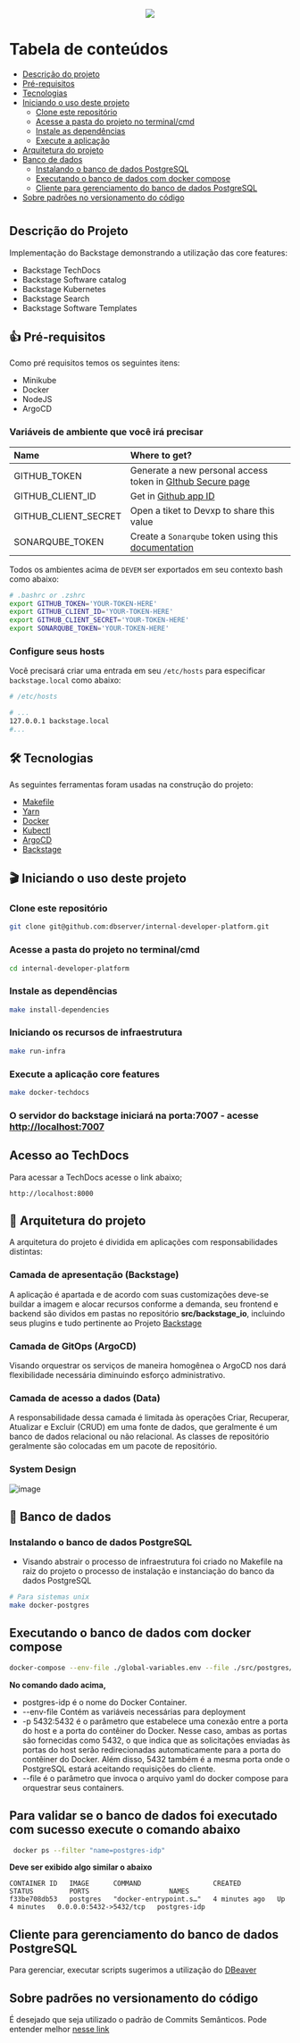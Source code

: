 <p align="center">
    <img src="https://github.com/dbserver/internal-developer-platform/assets/7014252/8a3cba58-56e4-4d0f-aba2-bb023ab1650d)">
</p>

Tabela de conteúdos
=================
<!--ts-->
* [Descrição do projeto](#descrição-do-projeto)
* [Pré-requisitos](#-pré-requisitos)
* [Tecnologias](#-tecnologias)
* [Iniciando o uso deste projeto](#-iniciando-o-uso-deste-projeto)
  * [Clone este repositório](#clone-este-repositório)
  * [Acesse a pasta do projeto no terminal/cmd](#acesse-a-pasta-do-projeto-no-terminalcmd)
  * [Instale as dependências](#instale-as-dependências)
  * [Execute a aplicação](#execute-a-aplicação)
* [Arquitetura do projeto](#-arquitetura-do-projeto)
* [Banco de dados](#-banco-de-dados)
  * [Instalando o banco de dados PostgreSQL](#instalando-o-banco-de-dados-postgresql)
  * [Executando o banco de dados com docker compose](#executando-o-banco-de-dados-com-docker)
  * [Cliente para gerenciamento do banco de dados PostgreSQL](#cliente-para-gerenciamento-do-banco-de-dados-postgresql)
* [Sobre padrões no versionamento do código](#sobre-padrões-no-versionamento-do-código)
<!--te-->

#

## Descrição do Projeto

Implementação do Backstage demonstrando a utilização das core features:

* Backstage TechDocs
* Backstage Software catalog
* Backstage Kubernetes
* Backstage Search
* Backstage Software Templates

## 👍 Pré-requisitos

Como pré requisitos temos os seguintes itens:

* Minikube
* Docker
* NodeJS
* ArgoCD

### Variáveis de ambiente que você irá precisar

| Name                      | Where to get?                                                                                                   |
| :------------------------ | :-------------------------------------------------------------------------------------------------------------- |
| GITHUB_TOKEN       | Generate a new personal access token in [GIthub Secure page](https://github.com/settings/tokens)                |
| GITHUB_CLIENT_ID     | Get in [Github app ID](https://github.com/organizations/devxp-tech/settings/applications/1927877)             |
| GITHUB_CLIENT_SECRET | Open a tiket to Devxp to share this value                                                                       |
| SONARQUBE_TOKEN           | Create a `Sonarqube` token using this [documentation](https://docs.sonarqube.org/latest/user-guide/user-token/) |

Todos os ambientes acima de `DEVEM` ser exportados em seu contexto bash como abaixo:

```sh
# .bashrc or .zshrc
export GITHUB_TOKEN='YOUR-TOKEN-HERE'
export GITHUB_CLIENT_ID='YOUR-TOKEN-HERE'
export GITHUB_CLIENT_SECRET='YOUR-TOKEN-HERE'
export SONARQUBE_TOKEN='YOUR-TOKEN-HERE'
```

### Configure seus hosts

Você precisará criar uma entrada em seu `/etc/hosts` para especificar `backstage.local` como abaixo:

```sh
# /etc/hosts

# ...
127.0.0.1 backstage.local
#...

```

## 🛠 Tecnologias

As seguintes ferramentas foram usadas na construção do projeto:

* [Makefile](https://www.gnu.org/software/make/manual/make.html)
* [Yarn](https://yarnpkg.com/)
* [Docker](https://docs.docker.com/)
* [Kubectl](https://kubernetes.io/docs/tasks/tools/install-kubectl-linux/#install-kubectl-binary-with-curl-on-linux)
* [ArgoCD](https://argoproj.github.io/cd/)
* [Backstage](backstage.io)

## 🎬 Iniciando o uso deste projeto

### Clone este repositório

```bash
git clone git@github.com:dbserver/internal-developer-platform.git
```

### Acesse a pasta do projeto no terminal/cmd

```bash
cd internal-developer-platform
```

### Instale as dependências

```bash
make install-dependencies
```

### Iniciando os recursos de infraestrutura

```bash
make run-infra
```

### Execute a aplicação core features

```bash
make docker-techdocs
```

### O servidor do backstage iniciará na porta:7007 - acesse <http://localhost:7007>

## Acesso ao TechDocs

Para acessar a TechDocs acesse o link abaixo;

```
http://localhost:8000
```

## 📁 Arquitetura do projeto

A arquitetura do projeto é dividida em aplicações com responsabilidades distintas:

### Camada de apresentação (Backstage)

A aplicação é apartada e de acordo com suas customizações deve-se buildar a imagem e alocar recursos conforme a demanda, seu frontend e backend são dividos em pastas no repositório __src/backstage_io__, incluindo seus plugins e tudo pertinente ao Projeto [Backstage](backstage.io)

### Camada de GitOps (ArgoCD)

Visando orquestrar os serviços de maneira homogênea o ArgoCD nos dará flexibilidade necessária diminuindo esforço administrativo.

### Camada de acesso a dados (Data)

A responsabilidade dessa camada é limitada às operações Criar, Recuperar, Atualizar e Excluir (CRUD) em uma fonte de dados, que geralmente é um banco de dados relacional ou não relacional. As classes de repositório geralmente são colocadas em um pacote de repositório.

### System Design

![image](https://github.com/dbserver/internal-developer-platform/assets/7014252/a7914072-5ab5-4644-a041-0931b1036d99)

## 🏬 Banco de dados

### Instalando o banco de dados PostgreSQL

* Visando abstrair o processo de infraestrutura foi criado no Makefile na raiz do projeto o processo de instalação e instanciação do banco da dados PostgreSQL

```bash
# Para sistemas unix
make docker-postgres
```

## Executando o banco de dados com docker compose

```bash
docker-compose --env-file ./global-variables.env --file ./src/postgres/docker-compose.yml up -d --build -V
```

**No comando dado acima,**

* postgres-idp é o nome do Docker Container.
* --env-file Contém as variáveis necessárias para deployment
* -p 5432:5432 é o parâmetro que estabelece uma conexão entre a porta do host e a porta do contêiner do Docker. Nesse caso, ambas as portas são fornecidas como 5432, o que indica que as solicitações enviadas às portas do host serão redirecionadas automaticamente para a porta do contêiner do Docker. Além disso, 5432 também é a mesma porta onde o PostgreSQL estará aceitando requisições do cliente.
* --file é o parâmetro que invoca o arquivo yaml do docker compose para orquestrar seus containers.

**Para validar se o banco de dados foi executado com sucesso execute o comando abaixo**
-

```bash
 docker ps --filter "name=postgres-idp"
```

**Deve ser exibido algo similar o abaixo**

```
CONTAINER ID   IMAGE      COMMAND                  CREATED         STATUS         PORTS                    NAMES
f33be708db53   postgres   "docker-entrypoint.s…"   4 minutes ago   Up 4 minutes   0.0.0.0:5432->5432/tcp   postgres-idp
```

## Cliente para gerenciamento do banco de dados PostgreSQL

Para gerenciar, executar scripts sugerimos a utilização do [DBeaver](https://dbeaver.io/download/)

## Sobre padrões no versionamento do código

É desejado que seja utilizado o padrão de Commits Semânticos. Pode entender melhor [nesse link](https://github.com/iuricode/padroes-de-commits)
